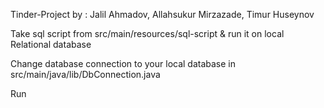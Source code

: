 Tinder-Project by : Jalil Ahmadov, Allahsukur Mirzazade, Timur Huseynov

Take sql script from src/main/resources/sql-script & run it on local Relational database

Change database connection to your local database in src/main/java/lib/DbConnection.java

Run
